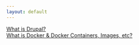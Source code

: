 ```yaml
---
layout: default
---
```

[What is Drupal?](https://youtu.be/k5iwKUZY9tk)  
[What is Docker & Docker Containers, Images, etc?](https://youtu.be/uLcS7uIlqPo)
